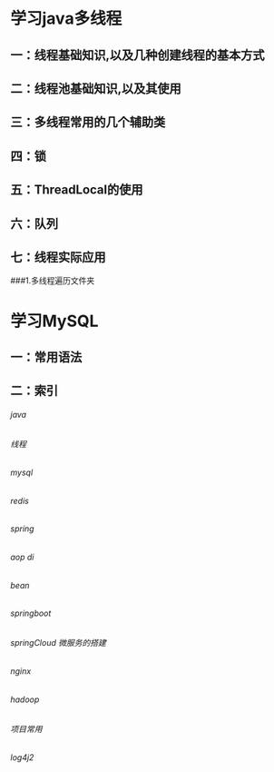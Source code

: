 # 学习java多线程
## 一：线程基础知识,以及几种创建线程的基本方式
## 二：线程池基础知识,以及其使用
## 三：多线程常用的几个辅助类 
## 四：锁
## 五：ThreadLocal的使用
## 六：队列  
## 七：线程实际应用 
###1.多线程遍历文件夹 

# 学习MySQL
## 一：常用语法
## 二：索引

###### java
###### 	线程
###### mysql
###### redis
###### spring 
###### 	aop di
###### 	bean
###### springboot
###### springCloud 微服务的搭建
###### nginx
###### hadoop
###### 
###### 项目常用
###### log4j2